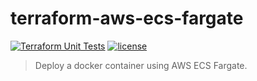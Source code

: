 # terraform-aws-ecs-fargate

[![Terraform Unit Tests](https://github.com/atrakic/terraform-aws-ecs-fargate/actions/workflows/tf-unit-tests.yml/badge.svg)](https://github.com/atrakic/terraform-aws-ecs-fargate/actions/workflows/tf-unit-tests.yml)
[![license](https://img.shields.io/github/license/atrakic/terraform-aws-ecs-fargate.svg)](https://github.com/atrakic/terraform-aws-ecs-fargate/blob/main/LICENSE)

> Deploy a docker container using AWS ECS Fargate.
